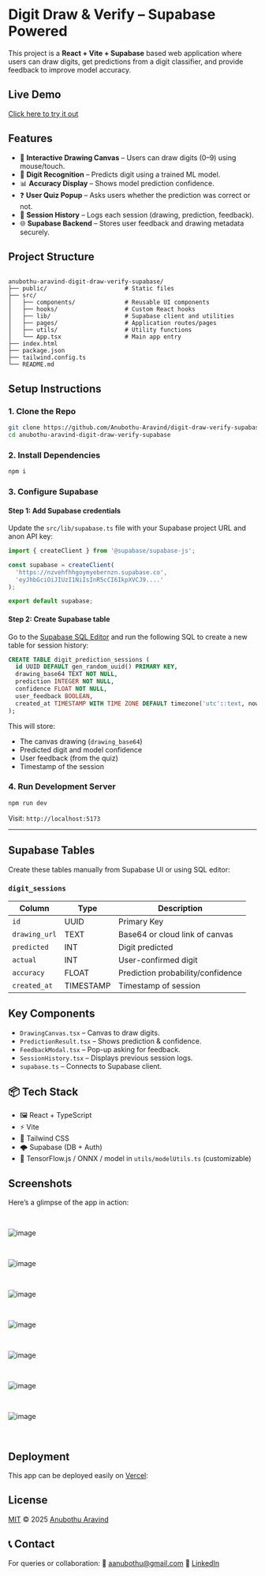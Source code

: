 # Digit Draw & Verify – Supabase Powered

This project is a **React + Vite + Supabase** based web application where users can draw digits, get predictions from a digit classifier, and provide feedback to improve model accuracy.

## Live Demo
[Click here to try it out](https://digit-mind.vercel.app/)

## Features

- 🎨 **Interactive Drawing Canvas** – Users can draw digits (0–9) using mouse/touch.
- 🤖 **Digit Recognition** – Predicts digit using a trained ML model.
- 📊 **Accuracy Display** – Shows model prediction confidence.
- ❓ **User Quiz Popup** – Asks users whether the prediction was correct or not.
- 💾 **Session History** – Logs each session (drawing, prediction, feedback).
- 🌐 **Supabase Backend** – Stores user feedback and drawing metadata securely.

## Project Structure

```

anubothu-aravind-digit-draw-verify-supabase/
├── public/                      # Static files
├── src/
│   ├── components/              # Reusable UI components
│   ├── hooks/                   # Custom React hooks
│   ├── lib/                     # Supabase client and utilities
│   ├── pages/                   # Application routes/pages
│   ├── utils/                   # Utility functions
│   └── App.tsx                  # Main app entry
├── index.html
├── package.json
├── tailwind.config.ts
└── README.md

````

## Setup Instructions

### 1. Clone the Repo

```bash
git clone https://github.com/Anubothu-Aravind/digit-draw-verify-supabase.git
cd anubothu-aravind-digit-draw-verify-supabase
````

### 2. Install Dependencies

```bash
npm i
```

### 3. Configure Supabase

#### Step 1: Add Supabase credentials

Update the `src/lib/supabase.ts` file with your Supabase project URL and anon API key:

```ts
import { createClient } from '@supabase/supabase-js';

const supabase = createClient(
  'https://nzvehfhhgoymyebernzn.supabase.co',
  'eyJhbGciOiJIUzI1NiIsInR5cCI6IkpXVCJ9....'
);

export default supabase;
```

#### Step 2: Create Supabase table

Go to the [Supabase SQL Editor](https://nzvehfhhgoymyebernzn.supabase.co/project/nzvehfhhgoymyebernzn/editor/sql) and run the following SQL to create a new table for session history:

```sql
CREATE TABLE digit_prediction_sessions (
  id UUID DEFAULT gen_random_uuid() PRIMARY KEY,
  drawing_base64 TEXT NOT NULL,
  prediction INTEGER NOT NULL,
  confidence FLOAT NOT NULL,
  user_feedback BOOLEAN,
  created_at TIMESTAMP WITH TIME ZONE DEFAULT timezone('utc'::text, now()) NOT NULL
);
```

This will store:

* The canvas drawing (`drawing_base64`)
* Predicted digit and model confidence
* User feedback (from the quiz)
* Timestamp of the session


### 4. Run Development Server

```bash
npm run dev
```

Visit: `http://localhost:5173`

---

## Supabase Tables

Create these tables manually from Supabase UI or using SQL editor:

### `digit_sessions`

| Column        | Type      | Description                       |
| ------------- | --------- | --------------------------------- |
| `id`          | UUID      | Primary Key                       |
| `drawing_url` | TEXT      | Base64 or cloud link of canvas    |
| `predicted`   | INT       | Digit predicted                   |
| `actual`      | INT       | User-confirmed digit              |
| `accuracy`    | FLOAT     | Prediction probability/confidence |
| `created_at`  | TIMESTAMP | Timestamp of session              |


## Key Components

* `DrawingCanvas.tsx` – Canvas to draw digits.
* `PredictionResult.tsx` – Shows prediction & confidence.
* `FeedbackModal.tsx` – Pop-up asking for feedback.
* `SessionHistory.tsx` – Displays previous session logs.
* `supabase.ts` – Connects to Supabase client.

## 📦 Tech Stack

* 🖼️ React + TypeScript
* ⚡ Vite
* 🎨 Tailwind CSS
* 🌩️ Supabase (DB + Auth)
* 🤖 TensorFlow\.js / ONNX / model in `utils/modelUtils.ts` (customizable)

## Screenshots

Here’s a glimpse of the app in action:

<br>

![image](https://github.com/user-attachments/assets/ae2afd6c-efd9-4da0-a35d-1d3bb2ff57cd)

<br>

![image](https://github.com/user-attachments/assets/9f1d69be-9437-47d7-ac1e-ecaee441a341)

<br>

![image](https://github.com/user-attachments/assets/d1811860-7ad6-4e53-9387-4376b0ed1515)

<br>

![image](https://github.com/user-attachments/assets/e1d7f027-5b58-4097-a3fa-2bbe6deb5749)

<br>

![image](https://github.com/user-attachments/assets/cee0df5f-8886-435f-8834-8c8797786c08)

<br>

![image](https://github.com/user-attachments/assets/8b1d02a1-cd70-4d4c-b20b-b697cb0d174a)

<br>

![image](https://github.com/user-attachments/assets/c69f0dba-a986-4f20-90a9-8dbb911add4d)

<br>

## Deployment

This app can be deployed easily on [Vercel](https://vercel.com/):


## License

[MIT](LICENSE) © 2025 [Anubothu Aravind](https://github.com/Anubothu-Aravind)

## 📞 Contact

For queries or collaboration:
📧 [aanubothu@gmail.com](mailto:aanubothu@gmail.com)
🔗 [LinkedIn](https://www.linkedin.com/in/anubothu-aravind)
